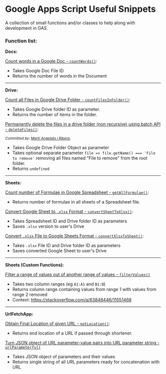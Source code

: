 # Google Apps Script Useful Snippets
A collection of small functions and/or classes to help along with development in GAS.

### Function list:

**Docs:**

[Count words in a Google Doc - `countWords()`](https://github.com/rafa-guillermo/Google-Apps-Script-Useful-Snippets/blob/main/docs-snippets/wordCounter.js):

- Takes Google Doc File ID
- Returns the number of words in the Document

___

**Drive:**

[Count all Files in Google Drive Folder - `countFilesInFolder()`](https://github.com/rafa-guillermo/Google-Apps-Script-Useful-Snippets/blob/main/drive-snippets/countFilesInDriveFolder.js):

- Takes Google Drive folder ID as parameter.
- Returns the number of items in the folder.

[Permanently delete the files in a drive folder (non recursive) using batch API -  `deleteFiles()`](https://github.com/rafa-guillermo/Google-Apps-Script-Useful-Snippets/tree/main/drive-snippets/deleteFiles):

<sup>*Committed by: [Martí Angelats i Ribera](https://github.com/copying).*</sup>
- Takes Google Drive Folder Object as parameter
- Takes optional separate parameter `file => file.getName() === 'File to remove'` removing all files named "File to remove" from the root folder.
- Returns `undefined`

___

**Sheets:**

[Count number of Formulae in Google Spreadsheet - `getAllFormulae()`](https://github.com/rafa-guillermo/Google-Apps-Script-Useful-Snippets/blob/main/sheets-snippets/countFormulaeInSpreadsheet.js):

- Returns number of formulae in all sheets of a Spreadsheet file.

[Convert Google Sheet to `.xlsx` Format - `convertSheetToXlsx()`](https://github.com/rafa-guillermo/Google-Apps-Script-Useful-Snippets/blob/main/sheets-snippets/convertSheetToXlsx.js):

- Takes Spreadsheet ID and Drive folder ID as parameters
- Saves `.xlsx` version to user's Drive

[Convert `.xlsx` File to Google Sheets Format - `convertXlsxToSheet()`](https://github.com/rafa-guillermo/Google-Apps-Script-Useful-Snippets/blob/main/sheets-snippets/convertXlsxToSheet.js):

- Takes `.xlsx` File ID and Drive folder ID as parameters
- Saves converted Google Sheet to user's Drive

___

**Sheets (Custom Functions):**

[Filter a range of values out of another range of values - `filterValues()`](https://github.com/rafa-guillermo/Google-Apps-Script-Useful-Snippets/blob/main/sheets-custom-functions/filterValues.js)

- Takes two column ranges (eg `A1:A1` and `B1:B`)
- Returns column range containing values from range 1 with values from range 2 removed
- Context: https://stackoverflow.com/a/63848446/11551468

___

**UrlFetchApp:**

[Obtain Final Location of given URL - `getLocation()`](https://github.com/rafa-guillermo/Google-Apps-Script-Useful-Snippets/blob/main/urlfetchapp-snippets/urlShortenerReversal.js):

- Returns end location of a URL if passed through shortener.

[Turn JSON object of URL parameter-value pairs into URL parameter string - `urlParameterfy()`](https://github.com/rafa-guillermo/Google-Apps-Script-Useful-Snippets/blob/main/urlfetchapp-snippets/urlParameterfy.js)

- Takes JSON object of parameters and their values
- Returns single string of all URL parameters ready for concatenation with URL
